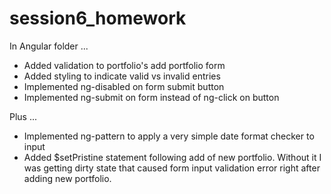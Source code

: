# session6_homework

In Angular folder ...
*  Added validation to portfolio's add portfolio form
*  Added styling to indicate valid vs invalid entries
*  Implemented ng-disabled on form submit button
*  Implemented ng-submit on form instead of ng-click on button

Plus ...
*  Implemented ng-pattern to apply a very simple date format checker to input
*  Added $setPristine statement following add of new portfolio.  Without it I was getting dirty state that caused form input validation error right after adding new portfolio.
